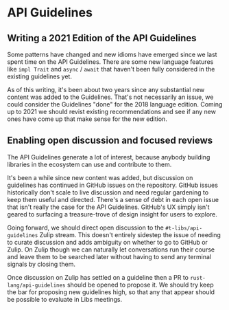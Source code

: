 # API Guidelines

## Writing a 2021 Edition of the API Guidelines

Some patterns have changed and new idioms have emerged since we last spent time on the API Guidelines.
There are some new language features like `impl Trait` and `async` / `await` that haven't been fully considered in the existing guidelines yet.

As of this writing, it's been about two years since any substantial new content was added to the Guidelines.
That's not necessarily an issue, we could consider the Guidelines "done" for the 2018 language edition.
Coming up to 2021 we should revist existing recommendations and see if any new ones have come up that make sense for the new edition.

## Enabling open discussion and focused reviews

The API Guidelines generate a lot of interest, because anybody building libraries in the ecosystem can use and contribute to them.

It's been a while since new content was added, but discussion on guidelines has continued in GitHub issues on the repository.
GitHub issues historically don't scale to live discussion and need regular gardening to keep them useful and directed.
There's a sense of debt in each open issue that isn't really the case for the API Guidelines.
GitHub's UX simply isn't geared to surfacing a treasure-trove of design insight for users to explore.

Going forward, we should direct open discussion to the `#t-libs/api-guidelines` Zulip stream.
This doesn't entirely sidestep the issue of needing to curate discussion and adds ambiguity on whether to go to GitHub or Zulip.
On Zulip though we can naturally let conversations run their course and leave them to be searched later without having to send any terminal signals by closing them.

Once discussion on Zulip has settled on a guideline then a PR to `rust-lang/api-guidelines` should be opened to propose it.
We should try keep the bar for proposing new guidelines high, so that any that appear should be possible to evaluate in Libs meetings.
